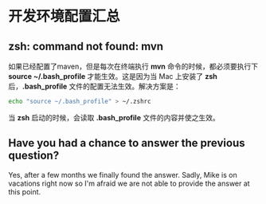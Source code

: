# 开发环境配置汇总

## zsh: command not found: mvn 

如果已经配置了maven，但是每次在终端执行 **mvn** 命令的时候，都必须要执行下 **source ~/.bash\_profile** 才能生效。这是因为当 Mac 上安装了 **zsh** 后，**.bash\_profile** 文件的配置无法生效。解决方案是：

```bash
echo "source ~/.bash_profile" > ~/.zshrc
```

当 **zsh** 启动的时候，会读取 **.bash\_profile** 文件的内容并使之生效。





## Have you had a chance to answer the previous question?

Yes, after a few months we finally found the answer. Sadly, Mike is on vacations right now so I'm afraid we are not able to provide the answer at this point.




